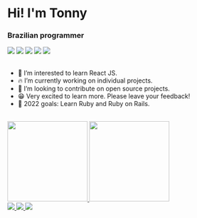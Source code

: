 # **Hi! I'm Tonny**
### Brazilian programmer

<div>
  <a href="https://www.instagram.com/tonnygabriell/"><img src="https://img.shields.io/badge/Instagram-E4405F?style=for-the-badge&logo=instagram&logoColor=white"></a>
  <a href="https://www.linkedin.com/in/anthonny-gabriell-marins-alves-0a4b34216/"><img src="https://img.shields.io/badge/LinkedIn-0077B5?style=for-the-badge&logo=linkedin&logoColor=white"></a>
  <a href="https://www.youtube.com/channel/UCImPvm8dXUYjxjMc1hsTn0w"><img src="https://img.shields.io/badge/YouTube-FF0000?style=for-the-badge&logo=youtube&logoColor=white"></a>
  <a href="https://www.twitch.tv/tonny616"><img src="https://img.shields.io/badge/Twitch-9146FF?style=for-the-badge&logo=twitch&logoColor=white"></a>
  <a href="mailto:anthonny14gabriell@gmail.com"><img src="https://img.shields.io/badge/Gmail-D14836?style=for-the-badge&logo=gmail&logoColor=white"></a>
</div>

<br>

- 👀 I’m interested to learn React JS.
- 🔥 I’m currently working on individual projects.
- 💞 I’m looking to contribute on open source projects.
- 😁 Very excited to learn more. Please leave your feedback!
- 🥅 2022 goals: Learn Ruby and Ruby on Rails.  

<br>

<div>
  <a href="https://www.linkedin.com/in/anthonny-gabriell-marins-alves-0a4b34216/">
  <img height="180em" src="https://github-readme-stats.vercel.app/api?username=Tonny221&count_private=true&show_icons=true&theme=synthwave&custom_title=Tonny's Github Stats&include_all_commits=true">
  <img height="180em" src="https://github-readme-stats.vercel.app/api/top-langs/?username=Tonny221&layout=compact&theme=synthwave">
</div>
  
<div>
  <img src="https://img.shields.io/badge/HTML5-E34F26?style=for-the-badge&logo=html5&logoColor=white">
  <img src="https://img.shields.io/badge/CSS3-1572B6?style=for-the-badge&logo=css3&logoColor=white">
  <img src="https://img.shields.io/badge/JavaScript-F7DF1E?style=for-the-badge&logo=javascript&logoColor=black">
</div>
